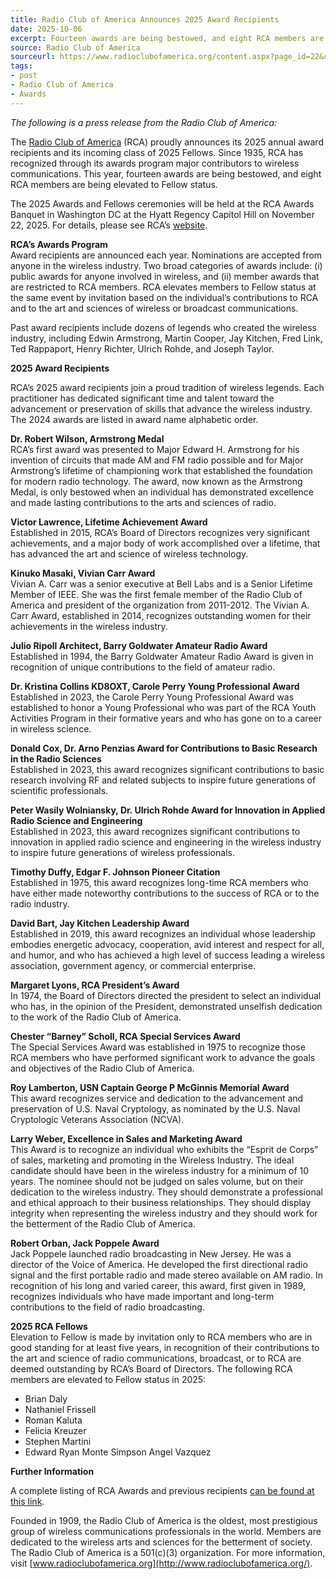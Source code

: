 ```yaml
---
title: Radio Club of America Announces 2025 Award Recipients
date: 2025-10-06
excerpt: Fourteen awards are being bestowed, and eight RCA members are being elevated to Fellow status.
source: Radio Club of America
sourceurl: https://www.radioclubofamerica.org/content.aspx?page_id=22&club_id=500767&module_id=471967
tags:
- post
- Radio Club of America
- Awards
---
```

*The following is a press release from the Radio Club of America:*

The [Radio Club of America](http://www.radioclubofamerica.org/) (RCA) proudly announces its 2025 annual award recipients and its incoming class of
2025 Fellows. Since 1935, RCA has recognized through its awards program major contributors to wireless
communications. This year, fourteen awards are being bestowed, and eight RCA members are being elevated to
Fellow status.

The 2025 Awards and Fellows ceremonies will be held at the RCA Awards Banquet in Washington DC at the Hyatt
Regency Capitol Hill on November 22, 2025. For details, please see RCA’s [website](https://radioclubofamerica.org/content.aspx?page_id=22&club_id=500767&module_id=470167).

**RCA’s Awards Program**   
Award recipients are announced each year. Nominations are accepted from anyone in the wireless industry. Two broad
categories of awards include: (i) public awards for anyone involved in wireless, and (ii) member awards that are
restricted to RCA members. RCA elevates members to Fellow status at the same event by invitation based on the
individual’s contributions to RCA and to the art and sciences of wireless or broadcast communications.

Past award recipients include dozens of legends who created the wireless industry, including Edwin Armstrong, Martin
Cooper, Jay Kitchen, Fred Link, Ted Rappaport, Henry Richter, Ulrich Rohde, and Joseph Taylor.

**2025 Award Recipients**   

RCA’s 2025 award recipients join a proud tradition of wireless legends. Each practitioner has dedicated significant time
and talent toward the advancement or preservation of skills that advance the wireless industry. The 2024 awards are
listed in award name alphabetic order.

**Dr. Robert Wilson, Armstrong Medal**   
RCA’s first award was presented to Major Edward H. Armstrong for his invention of circuits that made AM and FM
radio possible and for Major Armstrong’s lifetime of championing work that established the foundation for modern radio
technology. The award, now known as the Armstrong Medal, is only bestowed when an individual has demonstrated
excellence and made lasting contributions to the arts and sciences of radio.

**Victor Lawrence, Lifetime Achievement Award**   
Established in 2015, RCA’s Board of Directors recognizes very significant achievements, and a major body of work
accomplished over a lifetime, that has advanced the art and science of wireless technology.

**Kinuko Masaki, Vivian Carr Award**   
Vivian A. Carr was a senior executive at Bell Labs and is a Senior Lifetime Member of IEEE. She was the first female
member of the Radio Club of America and president of the organization from 2011-2012. The Vivian A. Carr Award,
established in 2014, recognizes outstanding women for their achievements in the wireless industry.

**Julio Ripoll Architect, Barry Goldwater Amateur Radio Award**   
Established in 1994, the Barry Goldwater Amateur Radio Award is given in recognition of unique contributions to the
field of amateur radio.

**Dr. Kristina Collins KD8OXT, Carole Perry Young Professional Award**   
Established in 2023, the Carole Perry Young Professional Award was established to honor a Young Professional who
was part of the RCA Youth Activities Program in their formative years and who has gone on to a career in wireless
science.

**Donald Cox, Dr. Arno Penzias Award for Contributions to Basic Research in the Radio Sciences**   
Established in 2023, this award recognizes significant contributions to basic research involving RF and related subjects to
inspire future generations of scientific professionals.

**Peter Wasily Wolniansky, Dr. Ulrich Rohde Award for Innovation in Applied Radio Science and Engineering**   
Established in 2023, this award recognizes significant contributions to innovation in applied radio science and
engineering in the wireless industry to inspire future generations of wireless professionals.

**Timothy Duffy, Edgar F. Johnson Pioneer Citation**   
Established in 1975, this award recognizes long-time RCA members who have either made noteworthy contributions to
the success of RCA or to the radio industry.

**David Bart, Jay Kitchen Leadership Award**   
Established in 2019, this award recognizes an individual whose leadership embodies energetic advocacy, cooperation,
avid interest and respect for all, and humor, and who has achieved a high level of success leading a wireless association,
government agency, or commercial enterprise.

**Margaret Lyons, RCA President’s Award**   
In 1974, the Board of Directors directed the president to select an individual who has, in the opinion of the President,
demonstrated unselfish dedication to the work of the Radio Club of America.

**Chester “Barney” Scholl, RCA Special Services Award**   
The Special Services Award was established in 1975 to recognize those RCA members who have performed significant
work to advance the goals and objectives of the Radio Club of America.

**Roy Lamberton, USN Captain George P McGinnis Memorial Award**   
This award recognizes service and dedication to the advancement and preservation of U.S. Naval Cryptology, as
nominated by the U.S. Naval Cryptologic Veterans Association (NCVA).

**Larry Weber, Excellence in Sales and Marketing Award**   
This Award is to recognize an individual who exhibits the “Esprit de Corps” of sales, marketing and promoting in the
Wireless Industry. The ideal candidate should have been in the wireless industry for a minimum of 10 years. The
nominee should not be judged on sales volume, but on their dedication to the wireless industry. They should demonstrate
a professional and ethical approach to their business relationships. They should display integrity when representing the
wireless industry and they should work for the betterment of the Radio Club of America.

**Robert Orban, Jack Poppele Award**   
Jack Poppele launched radio broadcasting in New Jersey. He was a director of the Voice of America. He developed the
first directional radio signal and the first portable radio and made stereo available on AM radio. In recognition of his long
and varied career, this award, first given in 1989, recognizes individuals who have made important and long-term
contributions to the field of radio broadcasting.

**2025 RCA Fellows**   
Elevation to Fellow is made by invitation only to RCA members who are in good standing for at least five years, in
recognition of their contributions to the art and science of radio communications, broadcast, or to RCA are deemed
outstanding by RCA’s Board of Directors. The following RCA members are elevated to Fellow status in 2025:

- Brian Daly
- Nathaniel Frissell
- Roman Kaluta
- Felicia Kreuzer
- Stephen Martini
- Edward Ryan Monte Simpson Angel Vazquez

**Further Information**

A complete listing of RCA Awards and previous recipients [can be found at this link](https://www.radioclubofamerica.org/content.aspx?page_id=22&club_id=500767&module_id=471967).

Founded in 1909, the Radio Club of America is the oldest, most prestigious group of wireless communications
professionals in the world. Members are dedicated to the wireless arts and sciences for the betterment of society. The
Radio Club of America is a 501(c)(3) organization. For more information, visit [www.radioclubofamerica.org](http://www.radioclubofamerica.org/).
